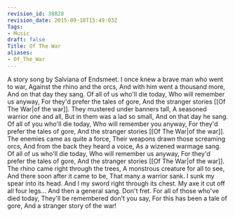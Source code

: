 ```yaml
---
revision_id: 38828
revision_date: 2015-09-18T15:49:03Z
Tags:
- Music
draft: false
Title: Of The War
aliases:
- Of_The_War
---
```

A story song by Salviana of Endsmeet.
I once knew a brave man who went to war,
Against the rhino and the orcs,
And with him went a thousand more,
And on that day they sang.
Of all of us who'll die today,
Who will remember us anyway,
For they'd prefer the tales of gore,
And the stranger stories [[Of The War|of the war]].
They mustered under banners tall,
A seasoned warrior one and all,
But in them was a lad so small,
And on that day he sang.
Of all of you who'll die today,
Who will remember you anyway,
For they'd prefer the tales of gore,
And the stranger stories [[Of The War|of the war]].
The enemies came as quite a force,
Their weapons drawn those screaming orcs,
And from the back they heard a voice,
As a wizened warmage sang.
Of all of us who'll die today,
Who will remember us anyway,
For they'd prefer the tales of gore,
And the stranger stories [[Of The War|of the war]].
The rhino came right through the trees,
A monstrous creature for all to see,
And there soon after it came to be,
That many a warrior sank.
I sunk my spear into its head.
And I my sword right through its chest.
My axe it cut off all four legs...
And then a general sang.
Don't fret.
For all of those who've died today,
They'll be remembered don't you say,
For this has been a tale of gore,
And a stranger story of the war!